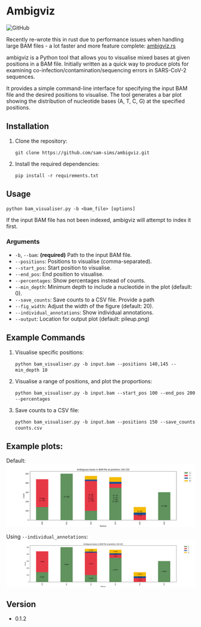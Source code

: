 # Ambigviz

![GitHub](https://img.shields.io/badge/Python-3.6%2B-blue)

Recently re-wrote this in rust due to performance issues when handling large BAM files - a lot faster and more feature complete:
[ambigviz.rs](https://github.com/Sam-Sims/ambigviz)

ambigviz is a Python tool that allows you to visualise mixed bases at given positions in a BAM file. Initially written as a quick way to produce plots for examining co-infection/contamination/sequencing errors in SARS-CoV-2 sequences.

It provides a simple command-line interface for specifying the input BAM file and the desired positions to visualise. The tool generates a bar plot showing the distribution of nucleotide bases (A, T, C, G) at the specified positions.

## Installation

1. Clone the repository:

   ```
   git clone https://github.com/sam-sims/ambigviz.git
   ```

2. Install the required dependencies:

   ```
   pip install -r requirements.txt
   ```

## Usage

```
python bam_visualiser.py -b <bam_file> [options]
```
If the input BAM file has not been indexed, ambigviz will attempt to index it first.

### Arguments

- `-b`, `--bam`: **(required)** Path to the input BAM file.
- `--positions`: Positions to visualise (comma-separated).
- `--start_pos`: Start position to visualise.
- `--end_pos`: End position to visualise.
- `--percentages`: Show percentages instead of counts.
- `--min_depth`: Minimum depth to include a nucleotide in the plot (default: 0).
- `--save_counts`: Save counts to a CSV file. Provide a path
- `--fig_width`: Adjust the width of the figure (default: 20).
- `--individual_annotations`: Show individual annotations.
- `--output`: Location for output plot (default: pileup.png)

## Example Commands

1. Visualise specific positions:

   ```
   python bam_visualiser.py -b input.bam --positions 140,145 --min_depth 10
   ```

2. Visualise a range of positions, and plot the proportions:

   ```
   python bam_visualiser.py -b input.bam --start_pos 100 --end_pos 200 --percentages
   ```

3. Save counts to a CSV file:

   ```
   python bam_visualiser.py -b input.bam --positions 150 --save_counts counts.csv
   ```

## Example plots:

Default: 
![](img/pileup.png)

Using `--individual_annotations`:
![](img/pileup_indiv.png)

## Version

- 0.1.2
